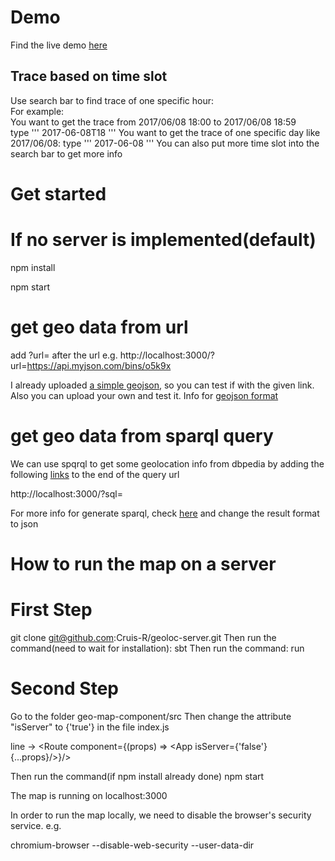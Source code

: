 # Demo

Find the live demo [here](https://cruis-r.github.io/geo-map-component/)  
## Trace based on time slot  
Use search bar to find trace of one specific hour:  
For example:  
You want to get the trace from 2017/06/08 18:00 to 2017/06/08 18:59  
type 
'''
2017-06-08T18
'''
You want to get the trace of one specific day like 2017/06/08:
type 
'''
2017-06-08
'''
You can also put more time slot into the search bar to get more info  
# Get started
# If no server is implemented(default)
npm install

npm start

# get geo data from url
add ?url=<your geojson data address here>  after the url
e.g. http://localhost:3000/?url=https://api.myjson.com/bins/o5k9x

I already uploaded [a simple geojson](https://api.myjson.com/bins/o5k9x), so you can test if with the given link. Also you can upload your own and test it.
Info for [geojson format](https://geojson.org/)

# get geo data from sparql query
We can use spqrql to get some geolocation info from dbpedia by adding the following [links](https://dbpedia.org/sparql?default-graph-uri=http%3A%2F%2Fdbpedia.org&query=SELECT+%3FLON+%3FLAT+%3FLAB%0D%0AWHERE+%7B%0D%0A++GRAPH+%3FGRAPH+%7B%0D%0A++++%3Fsub+a+dbo%3APlace+.%0D%0A++++%3Fsub+geo%3Along+%3FLON+.%0D%0A++++%3Fsub+geo%3Alat+%3FLAT+.%0D%0A++++%3Fsub+rdfs%3Alabel+%3FLAB.%0D%0A++++filter%28+lang%28%3FLAB%29+%3D+%27fr%27+%29%0D%0A++%7D%0D%0A%7DLIMIT+100&format=application%2Fsparql-results%2Bjson&CXML_redir_for_subjs=121&CXML_redir_for_hrefs=&timeout=30000&debug=on
) to the end of the query url

http://localhost:3000/?sql=

For more info for generate sparql, check [here](https://dbpedia.org/sparql) and change the result format to json


# How to run the map on a server
  # First Step 
  git clone git@github.com:Cruis-R/geoloc-server.git
  Then run the command(need to wait for installation):
  sbt
  Then run the command:
  run

  # Second Step
  Go to the folder geo-map-component/src
  Then change the attribute "isServer" to {'true'} in the file index.js 
  
  line -> <Route component={(props) => <App isServer={'false'} {...props}/>}/>

  Then run the command(if npm install already done)
  npm start


The map is running on
localhost:3000

In order to run the map locally, we need to disable the browser's security service.
e.g.

chromium-browser --disable-web-security --user-data-dir




